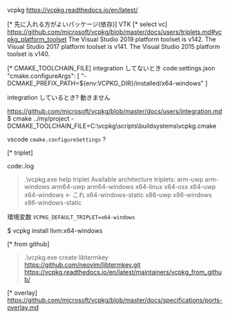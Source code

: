 vcpkg
	https://vcpkg.readthedocs.io/en/latest/

[* 先に入れる方がよいパッケージ(依存)]
	VTK
[* select vc]
https://github.com/microsoft/vcpkg/blob/master/docs/users/triplets.md#vcpkg_platform_toolset
	The Visual Studio 2019 platform toolset is v142.
	The Visual Studio 2017 platform toolset is v141.
	The Visual Studio 2015 platform toolset is v140.

[* CMAKE_TOOLCHAIN_FILE]
integration してないとき 
code:settings.json
 "cmake.configureArgs": [
     "-DCMAKE_PREFIX_PATH=${env:VCPKG_DIR}/installed/x64-windows"
 ]    

integration しているとき? 動きません

https://github.com/microsoft/vcpkg/blob/master/docs/users/integration.md
$ cmake ../my/project -DCMAKE_TOOLCHAIN_FILE=C:\vcpkg\scripts\buildsystems\vcpkg.cmake

vscode
	`cmake.configureSettings` ?

[* triplet]

code:.log
 > .\vcpkg.exe help triplet
 Available architecture triplets:
   arm-uwp
   arm-windows
   arm64-uwp
   arm64-windows
   x64-linux
   x64-osx
   x64-uwp
   x64-windows <- これ
   x64-windows-static
   x86-uwp
   x86-windows
   x86-windows-static

環境変数
`VCPKG_DEFAULT_TRIPLET=x64-windows`

$ vcpkg install llvm:x64-windows

[* from github]
> .\vcpkg.exe create libtermkey https://github.com/neovim/libtermkey.git
	https://vcpkg.readthedocs.io/en/latest/maintainers/vcpkg_from_github/

[* overlay]
https://github.com/microsoft/vcpkg/blob/master/docs/specifications/ports-overlay.md
